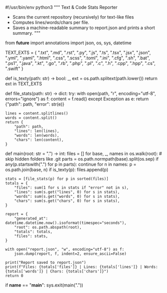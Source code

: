 #!/usr/bin/env python3
"""
Text & Code Stats Reporter
- Scans the current repository (recursively) for text-like files
- Computes lines/words/chars per file.
- Saves a machine-readable summary to report.json and prints a short summary.
"""

from __future__ import annotations
import json, os, sys, datetime

TEXT_EXTS = {
    ".txt", ".md", ".rst", ".py", ".js", ".ts", ".tsx", ".jsx",
    ".json", ".yml", ".yaml", ".html", ".css", ".scss", ".toml",
    ".ini", ".cfg", ".sh", ".bat", ".ps1", ".java", ".kt", ".go",
    ".rb", ".php", ".pl", ".c", ".h", ".cpp", ".hpp", ".cs", ".swift"
}

def is_texty(path: str) -> bool:
    _, ext = os.path.splitext(path.lower())
    return ext in TEXT_EXTS

def file_stats(path: str) -> dict:
    try:
        with open(path, "r", encoding="utf-8", errors="ignore") as f:
            content = f.read()
    except Exception as e:
        return {"path": path, "error": str(e)}

    lines = content.splitlines()
    words = content.split()
    return {
        "path": path,
        "lines": len(lines),
        "words": len(words),
        "chars": len(content),
    }

def main(root: str = ".") -> int:
    files = []
    for base, _, names in os.walk(root):
        # skip hidden folders like .git
        parts = os.path.normpath(base).split(os.sep)
        if any(p.startswith(".") for p in parts):
            continue
        for n in names:
            p = os.path.join(base, n)
            if is_texty(p):
                files.append(p)

    stats = [file_stats(p) for p in sorted(files)]
    totals = {
        "files": sum(1 for s in stats if "error" not in s),
        "lines": sum(s.get("lines", 0) for s in stats),
        "words": sum(s.get("words", 0) for s in stats),
        "chars": sum(s.get("chars", 0) for s in stats),
    }

    report = {
        "generated_at": datetime.datetime.now().isoformat(timespec="seconds"),
        "root": os.path.abspath(root),
        "totals": totals,
        "files": stats,
    }

    with open("report.json", "w", encoding="utf-8") as f:
        json.dump(report, f, indent=2, ensure_ascii=False)

    print("Report saved to report.json")
    print(f"Files: {totals['files']} | Lines: {totals['lines']} | Words: {totals['words']} | Chars: {totals['chars']}")
    return 0

if __name__ == "__main__":
    sys.exit(main("."))
